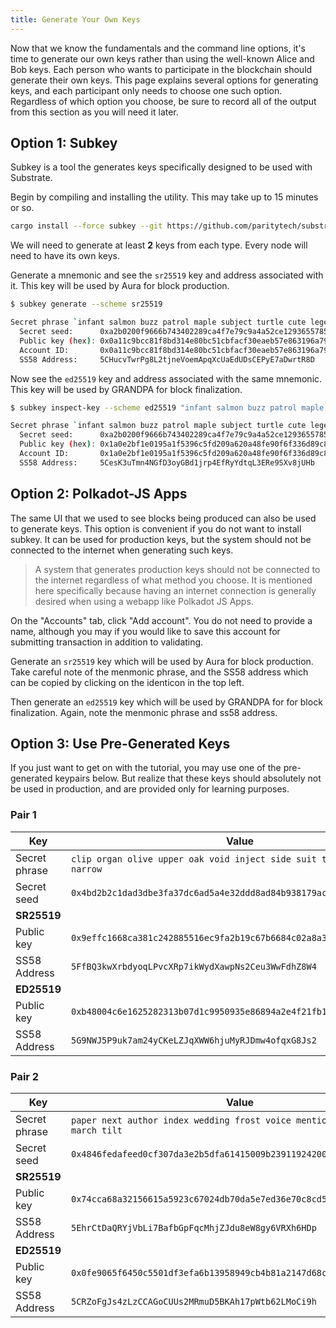```yaml
---
title: Generate Your Own Keys
---
```


Now that we know the fundamentals and the command line options, it's time to generate our own keys
rather than using the well-known Alice and Bob keys. Each person who wants to participate in the
blockchain should generate their own keys. This page explains several options for generating keys,
and each participant only needs to choose one such option. Regardless of which option you choose, be
sure to record all of the output from this section as you will need it later.

## Option 1: Subkey

Subkey is a tool the generates keys specifically designed to be used with Substrate.

Begin by compiling and installing the utility. This may take up to 15 minutes or so.

```bash
cargo install --force subkey --git https://github.com/paritytech/substrate --rev 638771d
```

We will need to generate at least **2** keys from each type. Every node will need to have its own
keys.

Generate a mnemonic and see the `sr25519` key and address associated with it. This key will be used
by Aura for block production.

```bash
$ subkey generate --scheme sr25519

Secret phrase `infant salmon buzz patrol maple subject turtle cute legend song vital leisure` is account:
  Secret seed:      0xa2b0200f9666b743402289ca4f7e79c9a4a52ce129365578521b0b75396bd242
  Public key (hex): 0x0a11c9bcc81f8bd314e80bc51cbfacf30eaeb57e863196a79cccdc8bf4750d21
  Account ID:       0x0a11c9bcc81f8bd314e80bc51cbfacf30eaeb57e863196a79cccdc8bf4750d21
  SS58 Address:     5CHucvTwrPg8L2tjneVoemApqXcUaEdUDsCEPyE7aDwrtR8D
```

Now see the `ed25519` key and address associated with the same mnemonic. This key will be used by
GRANDPA for block finalization.

```bash
$ subkey inspect-key --scheme ed25519 "infant salmon buzz patrol maple subject turtle cute legend song vital leisure"

Secret phrase `infant salmon buzz patrol maple subject turtle cute legend song vital leisure` is account:
  Secret seed:      0xa2b0200f9666b743402289ca4f7e79c9a4a52ce129365578521b0b75396bd242
  Public key (hex): 0x1a0e2bf1e0195a1f5396c5fd209a620a48fe90f6f336d89c89405a0183a857a3
  Account ID:       0x1a0e2bf1e0195a1f5396c5fd209a620a48fe90f6f336d89c89405a0183a857a3
  SS58 Address:     5CesK3uTmn4NGfD3oyGBd1jrp4EfRyYdtqL3ERe9SXv8jUHb
```

## Option 2: Polkadot-JS Apps

The same UI that we used to see blocks being produced can also be used to generate keys. This option
is convenient if you do not want to install subkey. It can be used for production keys, but the
system should not be connected to the internet when generating such keys.

> A system that generates production keys should not be connected to the internet regardless of what
> method you choose. It is mentioned here specifically because having an internet connection is
> generally desired when using a webapp like Polkadot JS Apps.

On the "Accounts" tab, click "Add account". You do not need to provide a name, although you may if
you would like to save this account for submitting transaction in addition to validating.

Generate an `sr25519` key which will be used by Aura for block production. Take careful note of the
menmonic phrase, and the SS58 address which can be copied by clicking on the identicon in the top
left.

Then generate an `ed25519` key which will be used by GRANDPA for for block finalization. Again, note
the menmonic phrase and ss58 address.

## Option 3: Use Pre-Generated Keys

If you just want to get on with the tutorial, you may use one of the pre-generated keypairs below.
But realize that these keys should absolutely not be used in production, and are provided only for
learning purposes.

### Pair 1

| Key           | Value                                                                  |
| ------------- | ---------------------------------------------------------------------- |
| Secret phrase | `clip organ olive upper oak void inject side suit toilet stick narrow` |
| Secret seed   | `0x4bd2b2c1dad3dbe3fa37dc6ad5a4e32ddd8ad84b938179ac905b0622880e86e7`   |
| **SR25519**   |                                                                        |
| Public key    | `0x9effc1668ca381c242885516ec9fa2b19c67b6684c02a8a3237b6862e5c8cd7e`   |
| SS58 Address  | `5FfBQ3kwXrbdyoqLPvcXRp7ikWydXawpNs2Ceu3WwFdhZ8W4`                     |
| **ED25519**   |                                                                        |
| Public key    | `0xb48004c6e1625282313b07d1c9950935e86894a2e4f21fb1ffee9854d180c781`   |
| SS58 Address  | `5G9NWJ5P9uk7am24yCKeLZJqXWW6hjuMyRJDmw4ofqxG8Js2`                     |

### Pair 2

| Key           | Value                                                                        |
| ------------- | ---------------------------------------------------------------------------- |
| Secret phrase | `paper next author index wedding frost voice mention fetch waste march tilt` |
| Secret seed   | `0x4846fedafeed0cf307da3e2b5dfa61415009b239119242006fc8c0972dde64b0`         |
| **SR25519**   |                                                                              |
| Public key    | `0x74cca68a32156615a5923c67024db70da5e7ed36e70c8cd5bcf3556df152bb6d`         |
| SS58 Address  | `5EhrCtDaQRYjVbLi7BafbGpFqcMhjZJdu8eW8gy6VRXh6HDp`                           |
| **ED25519**   |                                                                              |
| Public key    | `0x0fe9065f6450c5501df3efa6b13958949cb4b81a2147d68c14ad25366be1ccb4`         |
| SS58 Address  | `5CRZoFgJs4zLzCCAGoCUUs2MRmuD5BKAh17pWtb62LMoCi9h`                           |
